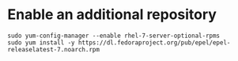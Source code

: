 #  Enable an additional repository 

    sudo yum-config-manager --enable rhel-7-server-optional-rpms
    sudo yum install -y https://dl.fedoraproject.org/pub/epel/epel-releaselatest-7.noarch.rpm
	
	
	
